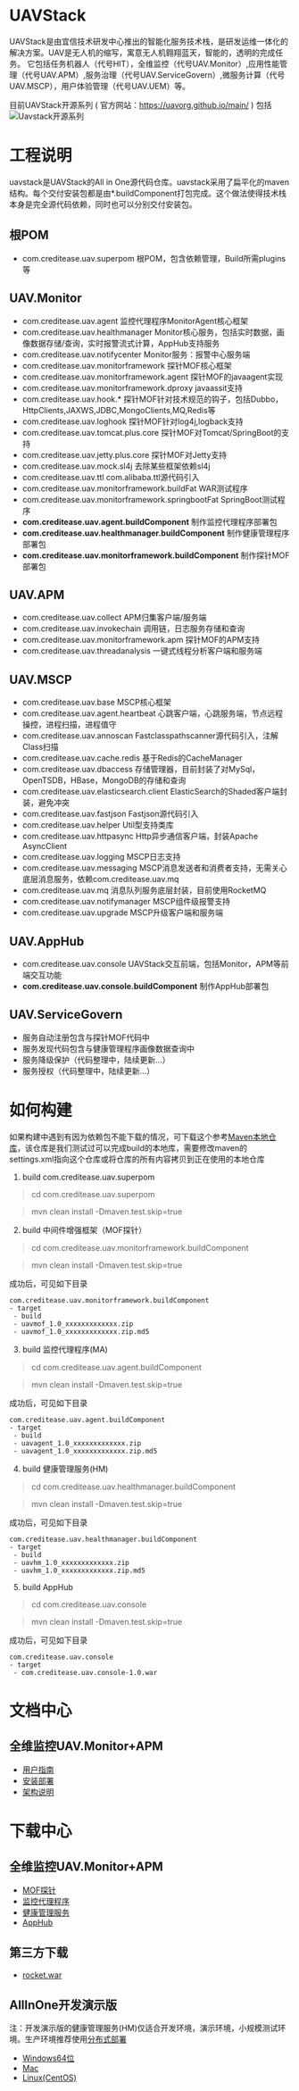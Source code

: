 # UAVStack
UAVStack是由宜信技术研发中心推出的智能化服务技术栈，是研发运维一体化的解决方案。UAV是无人机的缩写，寓意无人机翱翔蓝天，智能的，透明的完成任务。
它包括任务机器人（代号HIT），全维监控（代号UAV.Monitor）,应用性能管理（代号UAV.APM）,服务治理（代号UAV.ServiceGovern）,微服务计算（代号UAV.MSCP），用户体验管理（代号UAV.UEM）等。

目前UAVStack开源系列 ( 官方网站：https://uavorg.github.io/main/ ) 包括
![Uavstack开源系列](https://uavorg.github.io/main/index/img/support/openSource.png)
# 工程说明
uavstack是UAVStack的All in One源代码仓库。uavstack采用了扁平化的maven结构。每个交付安装包都是由*.buildComponent打包完成。这个做法使得技术栈本身是完全源代码依赖，同时也可以分别交付安装包。

## 根POM
* com.creditease.uav.superpom  根POM，包含依赖管理，Build所需plugins等

## UAV.Monitor
* com.creditease.uav.agent             监控代理程序MonitorAgent核心框架
* com.creditease.uav.healthmanager     Monitor核心服务，包括实时数据，画像数据存储/查询，实时报警流式计算，AppHub支持服务
* com.creditease.uav.notifycenter      Monitor服务：报警中心服务端
* com.creditease.uav.monitorframework  探针MOF核心框架
* com.creditease.uav.monitorframework.agent   探针MOF的javaagent实现
* com.creditease.uav.monitorframework.dproxy  javaassit支持
* com.creditease.uav.hook.*          探针MOF针对技术规范的钩子，包括Dubbo，HttpClients,JAXWS,JDBC,MongoClients,MQ,Redis等
* com.creditease.uav.loghook         探针MOF针对log4j,logback支持
* com.creditease.uav.tomcat.plus.core  探针MOF对Tomcat/SpringBoot的支持
* com.creditease.uav.jetty.plus.core   探针MOF对Jetty支持
* com.creditease.uav.mock.sl4j       去除某些框架依赖sl4j
* com.creditease.uav.ttl             com.alibaba.ttl源代码引入
* com.creditease.uav.monitorframework.buildFat        WAR测试程序
* com.creditease.uav.monitorframework.springbootFat   SpringBoot测试程序
* **com.creditease.uav.agent.buildComponent**             制作监控代理程序部署包
* **com.creditease.uav.healthmanager.buildComponent**     制作健康管理程序部署包
* **com.creditease.uav.monitorframework.buildComponent**  制作探针MOF部署包

## UAV.APM
* com.creditease.uav.collect          APM归集客户端/服务端
* com.creditease.uav.invokechain      调用链，日志服务存储和查询
* com.creditease.uav.monitorframework.apm  探针MOF的APM支持
* com.creditease.uav.threadanalysis        一键式线程分析客户端和服务端

## UAV.MSCP
* com.creditease.uav.base              MSCP核心框架
* com.creditease.uav.agent.heartbeat   心跳客户端，心跳服务端，节点远程操控，进程扫描，进程值守
* com.creditease.uav.annoscan          Fastclasspathscanner源代码引入，注解Class扫描
* com.creditease.uav.cache.redis       基于Redis的CacheManager
* com.creditease.uav.dbaccess        存储管理器，目前封装了对MySql，OpenTSDB，HBase，MongoDB的存储和查询
* com.creditease.uav.elasticsearch.client ElasticSearch的Shaded客户端封装，避免冲突
* com.creditease.uav.fastjson           Fastjson源代码引入
* com.creditease.uav.helper             Util型支持类库
* com.creditease.uav.httpasync          Http异步通信客户端，封装Apache AsyncClient
* com.creditease.uav.logging            MSCP日志支持
* com.creditease.uav.messaging          MSCP消息发送者和消费者支持，无需关心底层消息服务，依赖com.creditease.uav.mq
* com.creditease.uav.mq                 消息队列服务底层封装，目前使用RocketMQ      
* com.creditease.uav.notifymanager      MSCP组件级报警支持     
* com.creditease.uav.upgrade            MSCP升级客户端和服务端

## UAV.AppHub
* com.creditease.uav.console           UAVStack交互前端，包括Monitor，APM等前端交互功能
* **com.creditease.uav.console.buildComponent**    制作AppHub部署包

## UAV.ServiceGovern
* 服务自动注册包含与探针MOF代码中
* 服务发现代码包含与健康管理程序画像数据查询中
* 服务降级保护（代码整理中，陆续更新...）
* 服务授权（代码整理中，陆续更新...）

# 如何构建
如果构建中遇到有因为依赖包不能下载的情况，可下载这个参考[Maven本地仓库](http://pan.baidu.com/s/1eRBPyEI)，该仓库是我们测试过可以完成build的本地库，需要修改maven的settings.xml指向这个仓库或将仓库的所有内容拷贝到正在使用的本地仓库

1. build com.creditease.uav.superpom
> cd com.creditease.uav.superpom

> mvn clean install -Dmaven.test.skip=true

2. build 中间件增强框架（MOF探针）
> cd com.creditease.uav.monitorframework.buildComponent

> mvn clean install -Dmaven.test.skip=true

成功后，可见如下目录
   ```
  com.creditease.uav.monitorframework.buildComponent
  - target
    - build
    - uavmof_1.0_xxxxxxxxxxxxx.zip
    - uavmof_1.0_xxxxxxxxxxxxx.zip.md5
   ```

3. build 监控代理程序(MA)
> cd com.creditease.uav.agent.buildComponent

> mvn clean install -Dmaven.test.skip=true

成功后，可见如下目录
   ```
  com.creditease.uav.agent.buildComponent
  - target
    - build
    - uavagent_1.0_xxxxxxxxxxxxx.zip
    - uavagent_1.0_xxxxxxxxxxxxx.zip.md5
   ```
4. build 健康管理服务(HM)
> cd com.creditease.uav.healthmanager.buildComponent

> mvn clean install -Dmaven.test.skip=true

成功后，可见如下目录
   ```
  com.creditease.uav.healthmanager.buildComponent
  - target
    - build
    - uavhm_1.0_xxxxxxxxxxxxx.zip
    - uavhm_1.0_xxxxxxxxxxxxx.zip.md5
   ```
5. build AppHub
> cd com.creditease.uav.console

> mvn clean install -Dmaven.test.skip=true

成功后，可见如下目录
   ```
  com.creditease.uav.console
  - target
    - com.creditease.uav.console-1.0.war
   ```
# 文档中心
## 全维监控UAV.Monitor+APM
* [用户指南](https://uavorg.github.io/main/uavdoc_useroperation/index.html)
* [安装部署](https://uavorg.github.io/main/uavdoc_deploydocs/index.html)
* [架构说明](https://uavorg.github.io/main/uavdoc_architecture/index.html)

# 下载中心
## 全维监控UAV.Monitor+APM
* [MOF探针](http://pan.baidu.com/s/1c1P0rni)
* [监控代理程序](http://pan.baidu.com/s/1cD9tuu)
* [健康管理服务](http://pan.baidu.com/s/1eROaqEA)
* [AppHub](http://pan.baidu.com/s/1dEBlhwX)

## 第三方下载
* [rocket.war](http://pan.baidu.com/s/1pKCmJ3P)

## AllInOne开发演示版
注：开发演示版的健康管理服务(HM)仅适合开发环境，演示环境，小规模测试环境。生产环境推荐使用<a href="https://uavorg.github.io/main/uavdoc_deploydocs/healmanagerInstall/healmanagerInstall/microservice.html" target="_blank">分布式部署</a>
* [Windows64位](http://pan.baidu.com/s/1boA9p75)
* [Mac](http://pan.baidu.com/s/1i5uyAyT)
* [Linux(CentOS)](http://pan.baidu.com/s/1eRBP99S)




